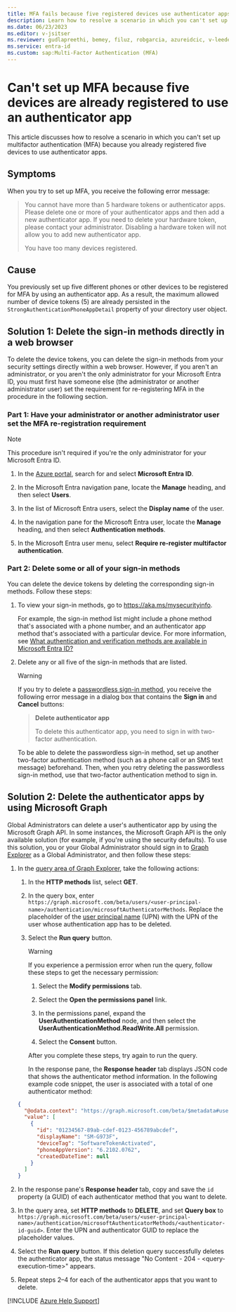 ```yaml
---
title: MFA fails because five registered devices use authenticator apps
description: Learn how to resolve a scenario in which you can't set up multifactor authentication (MFA) because you already registered five devices to use authenticator apps.
ms.date: 06/23/2023
ms.editor: v-jsitser
ms.reviewer: gudlapreethi, bemey, filuz, robgarcia, azureidcic, v-leedennis
ms.service: entra-id
ms.custom: sap:Multi-Factor Authentication (MFA)
---
```

# Can't set up MFA because five devices are already registered to use an authenticator app

This article discusses how to resolve a scenario in which you can't set up multifactor authentication (MFA) because you already registered five devices to use authenticator apps.

## Symptoms

When you try to set up MFA, you receive the following error message:

> You cannot have more than 5 hardware tokens or authenticator apps. Please delete one or more of your authenticator apps and then add a new authenticator app. If you need to delete your hardware token, please contact your administrator. Disabling a hardware token will not allow you to add new authenticator app.
>
> You have too many devices registered.

## Cause

You previously set up five different phones or other devices to be registered for MFA by using an authenticator app. As a result, the maximum allowed number of device tokens (5) are already persisted in the `StrongAuthenticationPhoneAppDetail` property of your directory user object.

## Solution 1: Delete the sign-in methods directly in a web browser

To delete the device tokens, you can delete the sign-in methods from your security settings directly within a web browser. However, if you aren't an administrator, or you aren't the only administrator for your Microsoft Entra ID, you must first have someone else (the administrator or another administrator user) set the requirement for re-registering MFA in the procedure in the following section.

### Part 1: Have your administrator or another administrator user set the MFA re-registration requirement

> [!NOTE]  
> This procedure isn't required if you're the only administrator for your Microsoft Entra ID.

1. In the [Azure portal](https://portal.azure.com), search for and select **Microsoft Entra ID**.

1. In the Microsoft Entra navigation pane, locate the **Manage** heading, and then select **Users**.

1. In the list of Microsoft Entra users, select the **Display name** of the user.

1. In the navigation pane for the Microsoft Entra user, locate the **Manage** heading, and then select **Authentication methods**.

1. In the Microsoft Entra user menu, select **Require re-register multifactor authentication**.

### Part 2: Delete some or all of your sign-in methods

You can delete the device tokens by deleting the corresponding sign-in methods. Follow these steps:

1. To view your sign-in methods, go to <https://aka.ms/mysecurityinfo>.

   For example, the sign-in method list might include a phone method that's associated with a phone number, and an authenticator app method that's associated with a particular device. For more information, see [What authentication and verification methods are available in Microsoft Entra ID?](/azure/active-directory/authentication/concept-authentication-methods)

1. Delete any or all five of the sign-in methods that are listed.

   > [!WARNING]  
   > If you try to delete a [passwordless sign-in method](/azure/active-directory/authentication/concept-authentication-passwordless), you receive the following error message in a dialog box that contains the **Sign in** and **Cancel** buttons:
   >
   > > **Delete authenticator app**
   > >
   > > To delete this authenticator app, you need to sign in with two-factor authentication.
   >
   > To be able to delete the passwordless sign-in method, set up another two-factor authentication method (such as a phone call or an SMS text message) beforehand. Then, when you retry deleting the passwordless sign-in method, use that two-factor authentication method to sign in.

## Solution 2: Delete the authenticator apps by using Microsoft Graph

Global Administrators can delete a user's authenticator app by using the Microsoft Graph API. In some instances, the Microsoft Graph API is the only available solution (for example, if you're using the security defaults). To use this solution, you or your Global Administrator should sign in to [Graph Explorer](https://developer.microsoft.com/graph/graph-explorer) as a Global Administrator, and then follow these steps:

1. In the [query area of Graph Explorer](/graph/graph-explorer/graph-explorer-features#query-area), take the following actions:

   1. In the **HTTP methods** list, select **GET**.

   1. In the query box, enter `https://graph.microsoft.com/beta/users/<user-principal-name>/authentication/microsoftAuthenticatorMethods`. Replace the placeholder of the [user principal name](/azure/active-directory/hybrid/connect/howto-troubleshoot-upn-changes) (UPN) with the UPN of the user whose authentication app has to be deleted.

   1. Select the **Run query** button.

      > [!WARNING]  
      > If you experience a permission error when run the query, follow these steps to get the necessary permission:
      >
      > 1. Select the **Modify permissions** tab.
      >
      > 1. Select the **Open the permissions panel** link.
      >
      > 1. In the permissions panel, expand the **UserAuthenticationMethod** node, and then select the **UserAuthenticationMethod.ReadWrite.All** permission.
      >
      > 1. Select the **Consent** button.
      >
      > After you complete these steps, try again to run the query.

      In the response pane, the **Response header** tab displays JSON code that shows the authenticator method information. In the following example code snippet, the user is associated with a total of one authenticator method:

   ```json
   {
     "@odata.context": "https://graph.microsoft.com/beta/$metadata#users('user%40contoso.com')/authentication/microsoftAuthenticatorMethods",
     "value": [
       {
         "id": "01234567-89ab-cdef-0123-456789abcdef",
         "displayName": "SM-G973F",
         "deviceTag": "SoftwareTokenActivated",
         "phoneAppVersion": "6.2102.0762",
         "createdDateTime": null
       }
     ]
   }
   ```

1. In the response pane's **Response header** tab, copy and save the `id` property (a GUID) of each authenticator method that you want to delete.

1. In the query area, set **HTTP methods** to **DELETE**, and set **Query box** to `https://graph.microsoft.com/beta/users/<user-principal-name>/authentication/microsoftAuthenticatorMethods/<authenticator-id-guid>`. Enter the UPN and authenticator GUID to replace the placeholder values.

1. Select the **Run query** button. If this deletion query successfully deletes the authenticator app, the status message "No Content - 204 - \<query-execution-time>" appears.

1. Repeat steps 2–4 for each of the authenticator apps that you want to delete.

[!INCLUDE [Azure Help Support](../../../includes/azure-help-support.md)]
